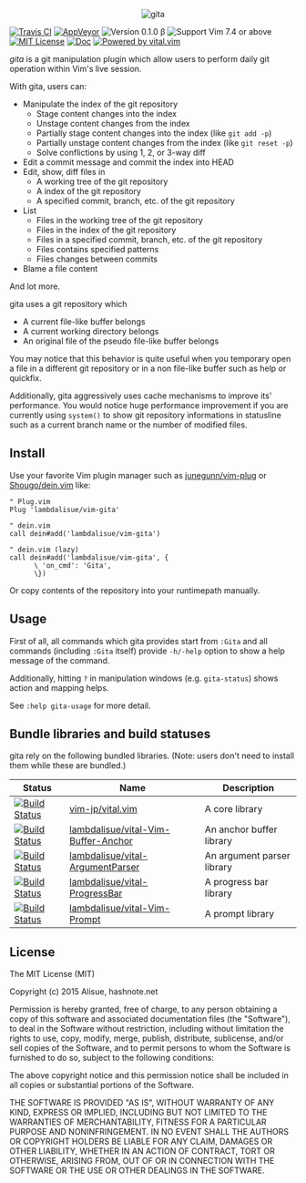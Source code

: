<div align="center" style="text-align: center">
    <p><img align="center" src="res/gita.256x256.png" alt="gita"></p>
</div>

[![Travis CI](https://img.shields.io/travis/lambdalisue/vim-gita/master.svg?style=flat-square&label=Travis%20CI)](https://travis-ci.org/lambdalisue/vim-gita) [![AppVeyor](https://img.shields.io/appveyor/ci/lambdalisue/vim-gita/master.svg?style=flat-square&label=AppVeyor)](https://ci.appveyor.com/project/lambdalisue/vim-gita/branch/master) ![Version 0.1.0 &beta;](https://img.shields.io/badge/version-0.1.0--β-yellow.svg?style=flat-square) ![Support Vim 7.4 or above](https://img.shields.io/badge/support-Vim%207.4%20or%20above-yellowgreen.svg?style=flat-square) [![MIT License](https://img.shields.io/badge/license-MIT-blue.svg?style=flat-square)](LICENSE) [![Doc](https://img.shields.io/badge/doc-%3Ah%20gita-orange.svg?style=flat-square)](doc/gita.txt) [![Powered by vital.vim](https://img.shields.io/badge/powered%20by-vital.vim-80273f.svg?style=flat-square)](https://github.com/vim-jp/vital.vim)

*gita* is a git manipulation plugin which allow users to perform daily git operation within Vim's live session.


With gita, users can:


- Manipulate the index of the git repository
  - Stage content changes into the index
  - Unstage content changes from the index
  - Partially stage content changes into the index (like `git add -p`)
  - Partially unstage content changes from the index (like `git reset -p`)
  - Solve conflictions by using 1, 2, or 3-way diff
- Edit a commit message and commit the index into HEAD
- Edit, show, diff files in
  - A working tree of the git repository
  - A index of the git repository
  - A specified commit, branch, etc. of the git repository
- List
  - Files in the working tree of the git repository
  - Files in the index of the git repository
  - Files in a specified commit, branch, etc. of the git repository
  - Files contains specified patterns
  - Files changes between commits
- Blame a file content

And lot more.

gita uses a git repository which

- A current file-like buffer belongs
- A current working directory belongs
- An original file of the pseudo file-like buffer belongs

You may notice that this behavior is quite useful when you temporary open a file in a different git repository or in a non file-like buffer such as help or quickfix.

Additionally, gita aggressively uses cache mechanisms to improve its' performance. You would notice huge performance improvement if you are currently using `system()` to show git repository informations in statusline such as a current branch name or the number of modified files.

Install
-------------------------------------------------------------------------------
Use your favorite Vim plugin manager such as [junegunn/vim-plug] or [Shougo/dein.vim] like:

```vim
" Plug.vim
Plug 'lambdalisue/vim-gita'

" dein.vim
call dein#add('lambdalisue/vim-gita')

" dein.vim (lazy)
call dein#add('lambdalisue/vim-gita', {
      \ 'on_cmd': 'Gita',
      \})
```

Or copy contents of the repository into your runtimepath manually.

[junegunn/vim-plug]: https://github.com/junegunn/vim-plug
[Shougo/dein.vim]: https://github.com/Shougo/dein.vim


Usage
-------------------------------------------------------------------------------

First of all, all commands which gita provides start from `:Gita` and all commands (including `:Gita` itself) provide `-h/-help` option to show a help message of the command.

Additionally, hitting `?` in manipulation windows (e.g. `gita-status`) shows action and mapping helps.

See `:help gita-usage` for more detail.


Bundle libraries and build statuses
-------------------------------------------------------------------------------

gita rely on the following bundled libraries. (Note: users don't need to install them while these are bundled.)

Status   | Name    | Description
---------|---------|--------------
[![Build Status](https://travis-ci.org/vim-jp/vital.vim.svg)](https://travis-ci.org/vim-jp/vital.vim) | [vim-jp/vital.vim][] | A core library
[![Build Status](https://travis-ci.org/lambdalisue/vital-Vim-Buffer-Anchor.svg)](https://travis-ci.org/lambdalisue/vital-Vim-Buffer-Anchor) | [lambdalisue/vital-Vim-Buffer-Anchor][] | An anchor buffer library
[![Build Status](https://travis-ci.org/lambdalisue/vital-ArgumentParser.svg)](https://travis-ci.org/lambdalisue/vital-ArgumentParser) | [lambdalisue/vital-ArgumentParser][] | An argument parser library
[![Build Status](https://travis-ci.org/lambdalisue/vital-ProgressBar.svg)](https://travis-ci.org/lambdalisue/vital-ProgressBar) | [lambdalisue/vital-ProgressBar][] | A progress bar library
[![Build Status](https://travis-ci.org/lambdalisue/vital-Vim-Prompt.svg)](https://travis-ci.org/lambdalisue/vital-Vim-Prompt) | [lambdalisue/vital-Vim-Prompt][] | A prompt library

[vim-jp/vital.vim]:                    https://github.com/vim-jp/vital.vim
[lambdalisue/vital-Vim-Buffer-Anchor]: https://github.com/lambdalisue/vital-Vim-Buffer-Anchor
[lambdalisue/vital-ArgumentParser]:    https://github.com/lambdalisue/vital-ArgumentParser
[lambdalisue/vital-ProgressBar]:       https://github.com/lambdalisue/vital-ProgressBar
[lambdalisue/vital-Vim-Prompt]:        https://github.com/lambdalisue/vital-Vim-Prompt


License
-------------------------------------------------------------------------------
The MIT License (MIT)

Copyright (c) 2015 Alisue, hashnote.net

Permission is hereby granted, free of charge, to any person obtaining a copy
of this software and associated documentation files (the "Software"), to deal
in the Software without restriction, including without limitation the rights
to use, copy, modify, merge, publish, distribute, sublicense, and/or sell
copies of the Software, and to permit persons to whom the Software is
furnished to do so, subject to the following conditions:

The above copyright notice and this permission notice shall be included in
all copies or substantial portions of the Software.

THE SOFTWARE IS PROVIDED "AS IS", WITHOUT WARRANTY OF ANY KIND, EXPRESS OR
IMPLIED, INCLUDING BUT NOT LIMITED TO THE WARRANTIES OF MERCHANTABILITY,
FITNESS FOR A PARTICULAR PURPOSE AND NONINFRINGEMENT. IN NO EVENT SHALL THE
AUTHORS OR COPYRIGHT HOLDERS BE LIABLE FOR ANY CLAIM, DAMAGES OR OTHER
LIABILITY, WHETHER IN AN ACTION OF CONTRACT, TORT OR OTHERWISE, ARISING FROM,
OUT OF OR IN CONNECTION WITH THE SOFTWARE OR THE USE OR OTHER DEALINGS IN
THE SOFTWARE.
